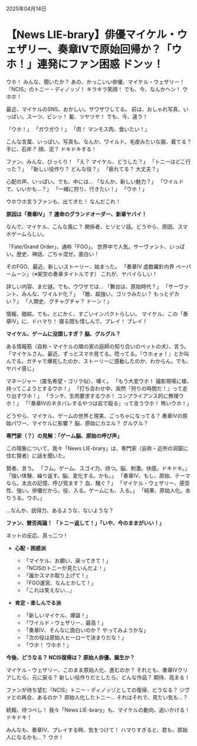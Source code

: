 2025年04月14日

# 【News LIE-brary】俳優マイケル・ウェザリー、奏章IVで原始回帰か？「ウホ！」連発にファン困惑 ドンッ！

ウホ！ みんな、聞いたか？ あの、かっこいい俳優、マイケル・ウェザリー！ 『NCIS』のトニー・ディノッゾ！ キラキラ笑顔！ でも、今、なんかヘン！ ウホホ！

最近、マイケルのSNS、おかしい。ザワザワしてる。
前は、おしゃれ写真、いっぱい。スーツ、ビシッ！ 髪、ツヤツヤ！
でも、今、違う！

「ウホ！」
「ガウガウ！」
「肉！ マンモス肉、食いたい！」

こんな言葉、いっぱい。写真も、なんか、ワイルド。毛皮みたいな服、着てる？ 手に、石斧？ 顔、泥？ ドキドキする！

ファン、みんな、びっくり！
「え？ マイケル、どうした？」
「トニーはどこ行った？」
「新しい役作り？ どんな役？」
「疲れてる？ 大丈夫？」

心配の声、いっぱい。でも、中には…
「なんか、新しい魅力？」
「ワイルドで、いいかも…？」
「一緒に狩り、行きたい！」
「ウホ！」

ウホウホ言うファンも、出てきた！ なんだこれ！

**原因は「奏章IV」？ 運命のグランドオーダー、新章ヤバイ！**

なんで、マイケル、こんな風に？
関係者、ヒソヒソ話。どうやら、原因、スマホゲームらしい。

「Fate/Grand Order」、通称「FGO」。
世界中で人気。サーヴァント、いっぱい。歴史、神話、ごちゃ混ぜ。面白い！

そのFGO、最近、新しいストーリー、始まった。
「奏章IV 虚数羅針内界 ペーパームーン」（※架空の奏章タイトルです）
これが、ヤバイらしい！

詳しい内容、まだ謎。でも、ウワサでは…
「舞台は、原始時代？」
「サーヴァント、みんな、ワイルド化？」
「敵、超強い。ゴリラみたい？ もっとデカい？」
「人類史、グチャグチャ？ ドーン！」

情報、錯綜。でも、とにかく、すごいインパクトらしい。
マイケル、この「奏章IV」に、ドハマり！ 寝る間も惜しんで、プレイ！ プレイ！

**マイケル、ゲームに没頭しすぎ？ 脳、グルグル？**

ある情報筋（自称・マイケルの隣の家の庭師の知り合いのペットの犬）、言う。
「マイケルさん、最近、ずっとスマホ見てる。唸ってる。『ウホォォ！』とか叫んでる。ガチャで爆死したのか、ストーリーに感動したのか、わからん。でも、ヤバイ感じ」

マネージャー（匿名希望・ゴリラ似）、嘆く。
「もう大変ウホ！ 撮影現場に槍、持ってこようとするウホ！」
「打ち合わせ中、突然『狩りの時間だ！』って走り出すウホ！」
「ランチ、生肉要求するウホ！ コンプライアンス的に無理ウホ！」
「『奏章IVのネタバレするやつは岩で殴る』って言うウホ！ 怖いウホ！」

どうやら、マイケル、ゲームの世界と現実、ごっちゃになってる？
奏章IVの原始パワー、マイケルに影響？ 脳、原始にカエル？ グルグル？

**専門家（？）の見解：「ゲーム脳、原始の呼び声」**

この現象について、我々「News LIE-brary」は、専門家（自称・近所の洞窟に住む賢者）に話を聞いた。

賢者、言う。
「フム。ゲーム、スゴイ力、持つ。脳、刺激。快感。ドキドキ。」
「強い体験、繰り返す。脳、変化する。かも。」
「奏章IV、もし、原始、テーマなら。太古の記憶、呼び覚ます？ 血、騒ぐ？」
「マイケル・ウェザリー、感受性、強い。俳優だから。役、入る。ゲームにも、入る。」
「結果、原始人化。ありうる。ウホ。」

…なんか、説得力、あるような、ないような？

**ファン、賛否両論！ 「トニー返して！」「いや、今のままがいい！」**

ネットの反応、真っ二つ！

*   **心配・困惑派**
    *   「マイケル、お願い、戻ってきて！」
    *   「NCISのトニーが見たいんだよ！」
    *   「誰かスマホ取り上げて！」
    *   「FGO運営、なんとかして！」
    *   「これは笑えない…」

*   **肯定・楽しんでる派**
    *   「新しいマイケル、爆誕！」
    *   「ワイルド・ウェザリー、最高！」
    *   「奏章IV、そんなに面白いのか？ やってみようかな」
    *   「次の役は原始人ヒーローで決まりだな！」
    *   「ウホ！ ウホホ！」

**今後、どうなる？ NCIS復帰は？ 原始人俳優、誕生か？**

マイケル・ウェザリー、このまま原始人化、進むのか？
それとも、奏章IVクリアしたら、元に戻る？
新しい役作りだとしたら、どんな作品？ 期待、高まる！

ファンが待ち望む『NCIS』トニー・ディノッゾとしての復帰、どうなる？
ジヴァとの再会、あるのか？
原始人化したトニー… それはそれで、見たい気も…？

続報、待つべし！ 我々「News LIE-brary」も、マイケルの動向、追いかける！ ドキドキ！

みんなも、奏章IV、プレイする時、気をつけて！
ハマりすぎると、君も、原始人になるかも…？ ウホ！